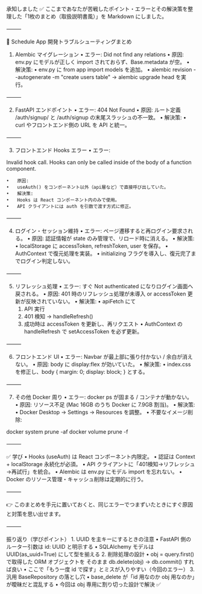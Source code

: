 承知しました ✅
ここまであなたが苦戦したポイント・エラーとその解決策を整理した「1枚のまとめ（取扱説明書風）」を Markdown にしました。

⸻

🚀 Schedule App 開発トラブルシューティングまとめ

1. Alembic マイグレーション
	•	エラー: Did not find any relations
	•	原因: env.py にモデルが正しく import されておらず、Base.metadata が空。
	•	解決策:
	•	env.py に from app import models を追加。
	•	alembic revision --autogenerate -m "create users table" → alembic upgrade head を実行。

⸻

2. FastAPI エンドポイント
	•	エラー: 404 Not Found
	•	原因: ルート定義 /auth/signup/ と /auth/signup の末尾スラッシュの不一致。
	•	解決策:
	•	curl やフロントエンド側の URL を API と統一。

⸻

3. フロントエンド Hooks エラー
	•	エラー:

Invalid hook call. Hooks can only be called inside of the body of a function component.


	•	原因:
	•	useAuth() をコンポーネント以外（api層など）で直接呼び出していた。
	•	解決策:
	•	Hooks は React コンポーネント内のみで使用。
	•	API クライアントには auth を引数で渡す方式に修正。

⸻

4. ログイン・セッション維持
	•	エラー: ページ遷移すると再ログイン要求される。
	•	原因: 認証情報が state のみ管理で、リロード時に消える。
	•	解決策:
	•	localStorage に accessToken, refreshToken, user を保存。
	•	AuthContext で復元処理を実装。
	•	initializing フラグを導入し、復元完了までログイン判定しない。

⸻

5. リフレッシュ処理
	•	エラー: すぐ Not authenticated になりログイン画面へ戻される。
	•	原因: 401 時のリフレッシュ処理が未導入 or accessToken 更新が反映されていない。
	•	解決策:
	•	apiFetch にて
	1.	API 実行
	2.	401 検知 → handleRefresh()
	3.	成功時は accessToken を更新し、再リクエスト
	•	AuthContext の handleRefresh で setAccessToken を必ず更新。

⸻

6. フロントエンド UI
	•	エラー: Navbar が最上部に張り付かない / 余白が消えない。
	•	原因: body に display:flex が効いていた。
	•	解決策:
	•	index.css を修正し、body { margin: 0; display: block; } とする。

⸻

7. その他 Docker 周り
	•	エラー: docker ps が固まる / コンテナが動かない。
	•	原因: リソース不足 (Mac 16GB のうち Docker に 7.9GB 割当)。
	•	解決策:
	•	Docker Desktop → Settings → Resources を調整。
	•	不要なイメージ削除:

docker system prune -af
docker volume prune -f



⸻

✅ 学び
	•	Hooks (useAuth) は React コンポーネント内限定。
	•	認証は Context + localStorage 永続化が必須。
	•	API クライアントに「401検知→リフレッシュ→再試行」を統合。
	•	Alembic は env.py にモデル import を忘れない。
	•	Docker のリソース管理・キャッシュ削除は定期的に行う。

⸻

👉 このまとめを手元に置いておくと、同じエラーでつまずいたときにすぐ原因と対策を思い出せます。

⸻


振り返り（学びポイント）
	1.	UUID を主キーにするときの注意
	•	FastAPI 側のルーター引数は id: UUID と明示する
	•	SQLAlchemy モデルは UUID(as_uuid=True) にして型を揃える
	2.	削除処理の設計
	•	obj = query.first() で取得した ORM オブジェクトを
そのまま db.delete(obj) → db.commit() すれば良い
	•	ここで「もう一度 id で探す」とミスが入りやすい（今回のエラー）
	3.	汎用 BaseRepository の落とし穴
	•	base_delete が「id 用なのか obj 用なのか」が曖昧だと混乱する
	•	今回は obj 専用に割り切った設計で解決 ✅
